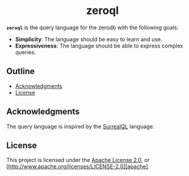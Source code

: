 <div align="center">
  <!-- <a href="https://github.com/zerocore-ai/zeroutils" target="_blank">
    <img src="https://raw.githubusercontent.com/zerocore-ai/zeroutils/main/assets/a_logo.png" alt="zeroutils Logo" width="100"></img>
  </a> -->

  <h1 align="center">zeroql</h1>

  <!-- <p>
    <a href="https://crates.io/crates/zeroutils">
      <img src="https://img.shields.io/crates/v/zeroutils?label=crates" alt="Crate">
    </a>
    <a href="https://codecov.io/gh/zerocore-ai/zeroutils">
      <img src="https://codecov.io/gh/zerocore-ai/zeroutils/branch/main/graph/badge.svg?token=SOMETOKEN" alt="Code Coverage"/>
    </a>
    <a href="https://github.com/zerocore-ai/zeroutils/actions?query=">
      <img src="https://github.com/zerocore-ai/zeroutils/actions/workflows/tests_and_checks.yml/badge.svg" alt="Build Status">
    </a>
    <a href="https://github.com/zerocore-ai/zeroutils/blob/main/LICENSE">
      <img src="https://img.shields.io/badge/License-Apache%202.0-blue.svg" alt="License">
    </a>
    <a href="https://docs.rs/zeroutils">
      <img src="https://img.shields.io/static/v1?label=Docs&message=docs.rs&color=blue" alt="Docs">
    </a>
  </p> -->
</div>

**`zeroql`** is the query language for the zerodb with the following goals:

- **Simplicity**: The language should be easy to learn and use.
- **Expressiveness**: The language should be able to express complex queries.

## Outline

- [Acknowledgments](#acknowledgments)
- [License](#license)

## Acknowledgments

The query language is inspired by the [SurrealQL][surrealql] language.

## License

This project is licensed under the [Apache License 2.0](./LICENSE), or
[http://www.apache.org/licenses/LICENSE-2.0][apache].

[apache]: https://www.apache.org/licenses/LICENSE-2.0
[surrealql]: https://github.com/surrealdb/surrealdb
